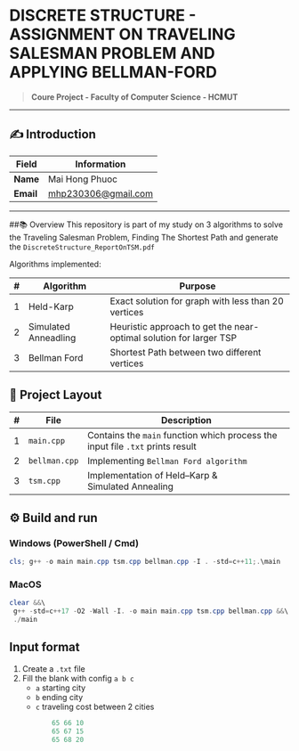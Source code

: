# DISCRETE STRUCTURE - ASSIGNMENT ON TRAVELING SALESMAN PROBLEM AND APPLYING BELLMAN-FORD
>**Coure Project - Faculty of Computer Science - HCMUT**

---
## ✍️ Introduction

| Field | Information |
|---------|---------------|
| **Name**| Mai Hong Phuoc |
|**Email**| mhp230306@gmail.com|

---
##📚  Overview
This repository is part of my study on 3 algorithms to solve the Traveling Salesman Problem, Finding The Shortest Path and generate the `DiscreteStructure_ReportOnTSM.pdf`

Algorithms implemented:

|#|Algorithm|Purpose|
|--|--------|-------|
|1| Held-Karp|Exact solution for graph with less than 20 vertices|
|2| Simulated Anneadling | Heuristic approach to get the near-optimal solution for larger TSP|
|3| Bellman Ford| Shortest Path between two different vertices|

## 📂 Project Layout
|#| File | Description |
|-|----|-------------|
|1|`main.cpp`| Contains the `main` function which process the input file `.txt` prints result|
|2|`bellman.cpp`| Implementing `Bellman Ford algorithm`|
|3|`tsm.cpp`| Implementation of Held–Karp & Simulated Annealing|

## ⚙️ Build and run 
###  Windows (PowerShell / Cmd)
   ``` Powershell
cls; g++ -o main main.cpp tsm.cpp bellman.cpp -I . -std=c++11;.\main
```


### MacOS
``` Powershell
clear &&\
 g++ -std=c++17 -O2 -Wall -I. -o main main.cpp tsm.cpp bellman.cpp &&\
 ./main
```
## Input format
1. Create a `.txt` file
2. Fill the blank with config `a b c`
   - `a` starting city
   - `b` ending city
   - `c` traveling cost between 2 cities
     ``` Powershell
         65 66 10
         65 67 15
         65 68 20
     ```
